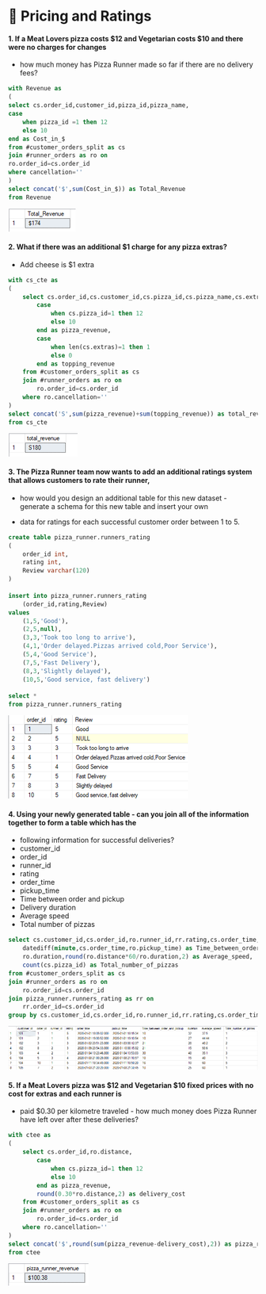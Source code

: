 # :pizza: Pricing and Ratings

#### 1. If a Meat Lovers pizza costs $12 and Vegetarian costs $10 and there were no charges for changes 

- how much money has Pizza Runner made so far if there are no delivery fees?

````sql
with Revenue as
(
select cs.order_id,customer_id,pizza_id,pizza_name,
case
	when pizza_id =1 then 12
	else 10
end as Cost_in_$ 
from #customer_orders_split as cs
join #runner_orders as ro on
ro.order_id=cs.order_id
where cancellation=''
)
select concat('$',sum(Cost_in_$)) as Total_Revenue
from Revenue
````

![image](https://github.com/IshaBhardwaj15/8-Week-SQL-Challenge/blob/main/Case%20Study%20%232-Pizza%20Runner/ss/Screenshot%20(25).png)

#### 2. What if there was an additional $1 charge for any pizza extras?

- Add cheese is $1 extra

````sql
with cs_cte as
(
	select cs.order_id,cs.customer_id,cs.pizza_id,cs.pizza_name,cs.extras,
		case
			when cs.pizza_id=1 then 12
			else 10
		end as pizza_revenue,
		case
			when len(cs.extras)=1 then 1
			else 0
		end as topping_revenue
	from #customer_orders_split as cs
	join #runner_orders as ro on
		ro.order_id=cs.order_id
	where ro.cancellation=''		
)
select concat('S',sum(pizza_revenue)+sum(topping_revenue)) as total_revenue
from cs_cte
````

![image](https://github.com/IshaBhardwaj15/8-Week-SQL-Challenge/blob/main/Case%20Study%20%232-Pizza%20Runner/ss/Screenshot%20(26).png)

#### 3. The Pizza Runner team now wants to add an additional ratings system that allows customers to rate their runner, 

- how would you design an additional table for this new dataset - generate a schema for this new table and insert your own

- data for ratings for each successful customer order between 1 to 5.

````sql
create table pizza_runner.runners_rating
(
	order_id int,
	rating int,
	Review varchar(120)
)

insert into pizza_runner.runners_rating
	(order_id,rating,Review)
values
	(1,5,'Good'),
	(2,5,null),
	(3,3,'Took too long to arrive'),
	(4,1,'Order delayed.Pizzas arrived cold,Poor Service'),
	(5,4,'Good Service'),
	(7,5,'Fast Delivery'),
	(8,3,'Slightly delayed'),
	(10,5,'Good service, fast delivery')

select *
from pizza_runner.runners_rating
````

![image](https://github.com/IshaBhardwaj15/8-Week-SQL-Challenge/blob/main/Case%20Study%20%232-Pizza%20Runner/ss/Screenshot%20(27).png)

#### 4. Using your newly generated table - can you join all of the information together to form a table which has the 
- following information for successful deliveries?
- customer_id
- order_id
- runner_id
- rating
- order_time
- pickup_time
- Time between order and pickup
- Delivery duration
- Average speed
- Total number of pizzas

````sql
select cs.customer_id,cs.order_id,ro.runner_id,rr.rating,cs.order_time,ro.pickup_time,
	datediff(minute,cs.order_time,ro.pickup_time) as Time_between_order_and_pickup,
	ro.duration,round(ro.distance*60/ro.duration,2) as Average_speed,
	count(cs.pizza_id) as Total_number_of_pizzas
from #customer_orders_split as cs
join #runner_orders as ro on
	ro.order_id=cs.order_id
join pizza_runner.runners_rating as rr on
	rr.order_id=cs.order_id
group by cs.customer_id,cs.order_id,ro.runner_id,rr.rating,cs.order_time,ro.pickup_time,ro.duration,ro.distance
````

![image](https://github.com/IshaBhardwaj15/8-Week-SQL-Challenge/blob/main/Case%20Study%20%232-Pizza%20Runner/ss/Screenshot%20(28).png)

#### 5. If a Meat Lovers pizza was $12 and Vegetarian $10 fixed prices with no cost for extras and each runner is 

- paid $0.30 per kilometre traveled - how much money does Pizza Runner have left over after these deliveries?

````sql
with ctee as
(
	select cs.order_id,ro.distance,
		case
			when cs.pizza_id=1 then 12
			else 10
		end as pizza_revenue,
		round(0.30*ro.distance,2) as delivery_cost
	from #customer_orders_split as cs
	join #runner_orders as ro on
		ro.order_id=cs.order_id
	where ro.cancellation=''
)
select concat('$',round(sum(pizza_revenue-delivery_cost),2)) as pizza_runner_revenue
from ctee
````

![image](https://github.com/IshaBhardwaj15/8-Week-SQL-Challenge/blob/main/Case%20Study%20%232-Pizza%20Runner/ss/Screenshot%20(29).png)

